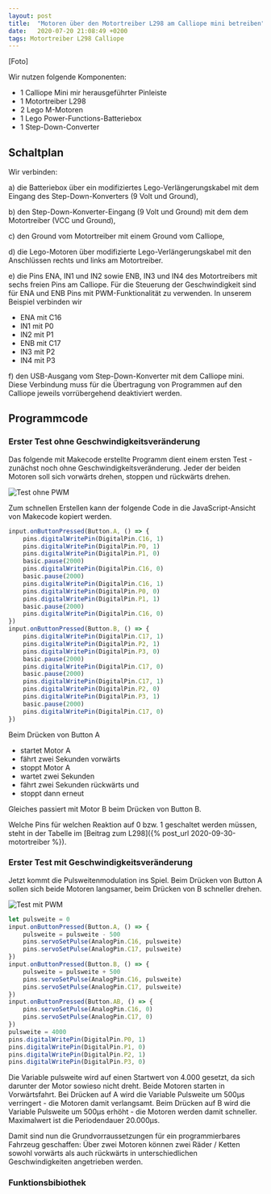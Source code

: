 ```yaml
---
layout: post
title:  "Motoren über den Motortreiber L298 am Calliope mini betreiben"
date:   2020-07-20 21:08:49 +0200
tags: Motortreiber L298 Calliope
---
```


[Foto]



Wir nutzen folgende Komponenten:
* 1 Calliope Mini mir herausgeführter Pinleiste
* 1 Motortreiber L298
* 2 Lego M-Motoren
* 1 Lego Power-Functions-Batteriebox
* 1 Step-Down-Converter

## Schaltplan

Wir verbinden:

a) die Batteriebox über ein modifiziertes Lego-Verlängerungskabel mit dem Eingang des Step-Down-Konverters (9 Volt und Ground),

b) den Step-Down-Konverter-Eingang (9 Volt und Ground) mit dem dem Motortreiber (VCC und Ground),

c) den Ground vom Motortreiber mit einem Ground vom Calliope,

d) die Lego-Motoren über modifizierte Lego-Verlängerungskabel mit den Anschlüssen rechts und links am Motortreiber.

e) die Pins ENA, IN1 und IN2 sowie ENB, IN3 und IN4 des Motortreibers mit sechs freien Pins am Calliope. Für die Steuerung der Geschwindigkeit sind für ENA und ENB Pins mit PWM-Funktionalität zu verwenden. In unserem  Beispiel verbinden wir

* ENA mit C16
* IN1 mit P0
* IN2 mit P1
* ENB mit C17
* IN3 mit P2
* IN4 mit P3

f) den USB-Ausgang vom Step-Down-Konverter mit dem Calliope mini. Diese Verbindung muss für die Übertragung von Programmen auf den Calliope jeweils vorrübergehend deaktiviert werden.


## Programmcode

### Erster Test ohne Geschwindigkeitsveränderung

Das folgende mit Makecode erstellte Programm dient einem ersten Test - zunächst noch ohne Geschwindigkeitsveränderung. Jeder der beiden Motoren soll sich vorwärts drehen, stoppen und rückwärts drehen.

![Test ohne PWM](/my-blog/images/makecode_l298_test_ohne_pwm.png)

Zum schnellen Erstellen kann der folgende Code in die JavaScript-Ansicht von Makecode kopiert werden.

```javascript
input.onButtonPressed(Button.A, () => {
    pins.digitalWritePin(DigitalPin.C16, 1)
    pins.digitalWritePin(DigitalPin.P0, 1)
    pins.digitalWritePin(DigitalPin.P1, 0)
    basic.pause(2000)
    pins.digitalWritePin(DigitalPin.C16, 0)
    basic.pause(2000)
    pins.digitalWritePin(DigitalPin.C16, 1)
    pins.digitalWritePin(DigitalPin.P0, 0)
    pins.digitalWritePin(DigitalPin.P1, 1)
    basic.pause(2000)
    pins.digitalWritePin(DigitalPin.C16, 0)
})
input.onButtonPressed(Button.B, () => {
    pins.digitalWritePin(DigitalPin.C17, 1)
    pins.digitalWritePin(DigitalPin.P2, 1)
    pins.digitalWritePin(DigitalPin.P3, 0)
    basic.pause(2000)
    pins.digitalWritePin(DigitalPin.C17, 0)
    basic.pause(2000)
    pins.digitalWritePin(DigitalPin.C17, 1)
    pins.digitalWritePin(DigitalPin.P2, 0)
    pins.digitalWritePin(DigitalPin.P3, 1)
    basic.pause(2000)
    pins.digitalWritePin(DigitalPin.C17, 0)
})
```

Beim Drücken von Button A 
* startet Motor A
* fährt zwei Sekunden vorwärts
* stoppt Motor A
* wartet zwei Sekunden
* fährt zwei Sekunden rückwärts und
* stoppt dann erneut

Gleiches passiert mit Motor B beim Drücken von Button B.

Welche Pins für welchen Reaktion auf 0 bzw. 1 geschaltet werden müssen, steht in der   Tabelle im [Beitrag zum L298]({% post_url 2020-09-30-motortreiber %}).

### Erster Test mit Geschwindigkeitsveränderung

Jetzt kommt die Pulsweitenmodulation ins Spiel. Beim Drücken von Button A sollen sich beide Motoren langsamer, beim Drücken von B schneller drehen.

![Test mit PWM](/my-blog/images/makecode_l298_test_mit_pwm.png)


```javascript
let pulsweite = 0
input.onButtonPressed(Button.A, () => {
    pulsweite = pulsweite - 500
    pins.servoSetPulse(AnalogPin.C16, pulsweite)
    pins.servoSetPulse(AnalogPin.C17, pulsweite)
})
input.onButtonPressed(Button.B, () => {
    pulsweite = pulsweite + 500
    pins.servoSetPulse(AnalogPin.C16, pulsweite)
    pins.servoSetPulse(AnalogPin.C17, pulsweite)
})
input.onButtonPressed(Button.AB, () => {
    pins.servoSetPulse(AnalogPin.C16, 0)
    pins.servoSetPulse(AnalogPin.C17, 0)
})
pulsweite = 4000
pins.digitalWritePin(DigitalPin.P0, 1)
pins.digitalWritePin(DigitalPin.P1, 0)
pins.digitalWritePin(DigitalPin.P2, 1)
pins.digitalWritePin(DigitalPin.P3, 0)
```

Die Variable pulsweite wird auf einen Startwert von 4.000 gesetzt, da sich darunter der Motor sowieso nicht dreht. Beide Motoren starten in Vorwärtsfahrt. Bei Drücken auf A wird die Variable Pulsweite um 500µs verringert - die Motoren damit verlangsamt. Beim Drücken auf B wird die Variable Pulsweite um 500µs erhöht - die Motoren werden damit schneller. Maximalwert ist die Periodendauer 20.000µs.

Damit sind nun die Grundvorraussetzungen für ein programmierbares Fahrzeug geschaffen: Über zwei Motoren können zwei Räder / Ketten sowohl vorwärts als auch rückwärts in unterschiedlichen Geschwindigkeiten angetrieben werden.


### Funktionsbibiothek